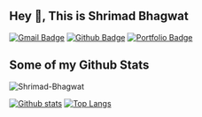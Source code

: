 ## Hey 👋, This is Shrimad Bhagwat
[![Gmail Badge](https://img.shields.io/badge/-sybbhagwat010102@gmail.com-c14438?style=flat&logo=Gmail&logoColor=white&link=mailto:sybbhagwat010102@gmail.com)](mailto:sybbhagwat010102@gmail.com) [![Github Badge](https://img.shields.io/badge/-Shrimad-Bhagwat-grey?style=flat&logo=github&logoColor=white&link=https://github.com/Shrimad-Bhagwat/)](https://www.github.com/Shrimad-Bhagwat/) [![Portfolio Badge](https://img.shields.io/badge/portfolio-web-blue?style=flat&link=https://shrimad-bhagwat.github.io/Portfolio//)](https://shrimad-bhagwat.github.io/Portfolio//) 
## Some of my Github Stats
<p align=left> <img src=https://komarev.com/ghpvc/?username=Shrimad-Bhagwat alt=Shrimad-Bhagwat /> </p>

[![Github stats](https://github-readme-stats.vercel.app/api?username=Shrimad-Bhagwat&show_icons=true&include_all_commits=true)](https://github.com/Shrimad-Bhagwat/github-readme-stats)
[![Top Langs](https://github-readme-stats.vercel.app/api/top-langs/?username=Shrimad-Bhagwat&layout=compact)](https://github.com/Shrimad-Bhagwat/github-readme-stats)


